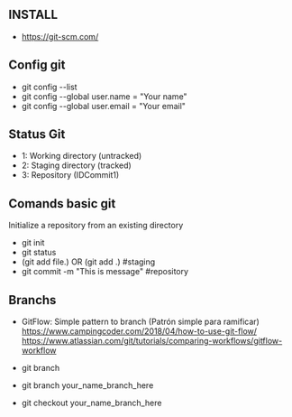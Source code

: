 ## INSTALL
- https://git-scm.com/ 

## Config git
- git config --list
- git config --global user.name = "Your name" 
- git config --global user.email = "Your email" 

## Status Git
- 1: Working directory (untracked)
- 2: Staging directory (tracked)
- 3: Repository (IDCommit1)

## Comands basic git
Initialize a repository from an existing directory
- git init
- git status
- (git add file.<ext>) OR (git add .) #staging
- git commit -m "This is message" #repository

<!-- ## Analyze changes git
- git show
- git log file.<ext>
- git diff IDCommit1 IDCommit2 

## Git reset vs. Git rm
- git rm --cached file.<ext> -->


## Branchs
- GitFlow: Simple pattern to branch (Patrón simple para ramificar)
    https://www.campingcoder.com/2018/04/how-to-use-git-flow/
    https://www.atlassian.com/git/tutorials/comparing-workflows/gitflow-workflow

- git branch
- git branch your_name_branch_here
- git checkout your_name_branch_here
